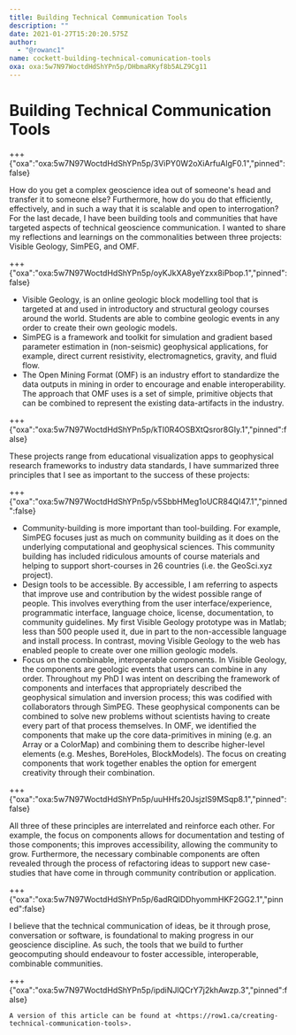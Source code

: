 ```yaml
---
title: Building Technical Communication Tools
description: ""
date: 2021-01-27T15:20:20.575Z
author:
  - "@rowanc1"
name: cockett-building-technical-comunication-tools
oxa: oxa:5w7N97WoctdHdShYPn5p/DHbmaRKyf8b5ALZ9Cg11
---
```


# Building Technical Communication Tools

+++ {"oxa":"oxa:5w7N97WoctdHdShYPn5p/3ViPY0W2oXiArfuAlgF0.1","pinned":false}

How do you get a complex geoscience idea out of someone's head and transfer it to someone else? Furthermore, how do you do that efficiently, effectively, and in such a way that it is scalable and open to interrogation? For the last decade, I have been building tools and communities that have targeted aspects of technical geoscience communication. I wanted to share my reflections and learnings on the commonalities between three projects: Visible Geology, SimPEG, and OMF.

+++ {"oxa":"oxa:5w7N97WoctdHdShYPn5p/oyKJkXA8yeYzxx8iPbop.1","pinned":false}

* Visible Geology, is an online geologic block modelling tool that is targeted at and used in introductory and structural geology courses around the world. Students are able to combine geologic events in any order to create their own geologic models.
* SimPEG is a framework and toolkit for simulation and gradient based parameter estimation in (non-seismic) geophysical applications, for example, direct current resistivity, electromagnetics, gravity, and fluid flow.
* The Open Mining Format (OMF) is an industry effort to standardize the data outputs in mining in order to encourage and enable interoperability. The approach that OMF uses is a set of simple, primitive objects that can be combined to represent the existing data-artifacts in the industry.

+++ {"oxa":"oxa:5w7N97WoctdHdShYPn5p/kTI0R4OSBXtQsror8GIy.1","pinned":false}

These projects range from educational visualization apps to geophysical research frameworks to industry data standards, I have summarized three principles that I see as important to the success of these projects:

+++ {"oxa":"oxa:5w7N97WoctdHdShYPn5p/v5SbbHMeg1oUCR84QI47.1","pinned":false}

* Community-building is more important than tool-building. For example, SimPEG focuses just as much on community building as it does on the underlying computational and geophysical sciences. This community building has included ridiculous amounts of course materials and helping to support short-courses in 26 countries (i.e. the GeoSci.xyz project).
* Design tools to be accessible. By accessible, I am referring to aspects that improve use and contribution by the widest possible range of people. This involves everything from the user interface/experience, programmatic interface, language choice, license, documentation, to community guidelines. My first Visible Geology prototype was in Matlab; less than 500 people used it, due in part to the non-accessible language and install process. In contrast, moving Visible Geology to the web has enabled people to create over one million geologic models.
* Focus on the combinable, interoperable components. In Visible Geology, the components are geologic events that users can combine in any order. Throughout my PhD I was intent on describing the framework of components and interfaces that appropriately described the geophysical simulation and inversion process; this was codified with collaborators through SimPEG. These geophysical components can be combined to solve new problems without scientists having to create every part of that process themselves. In OMF, we identified the components that make up the core data-primitives in mining (e.g. an Array or a ColorMap) and combining them to describe higher-level elements (e.g. Meshes, BoreHoles, BlockModels). The focus on creating components that work together enables the option for emergent creativity through their combination.

+++ {"oxa":"oxa:5w7N97WoctdHdShYPn5p/uuHHfs20JsjzlS9MSqp8.1","pinned":false}

All three of these principles are interrelated and reinforce each other. For example, the focus on components allows for documentation and testing of those components; this improves accessibility, allowing the community to grow. Furthermore, the necessary combinable components are often revealed through the process of refactoring ideas to support new case-studies that have come in through community contribution or application.

+++ {"oxa":"oxa:5w7N97WoctdHdShYPn5p/6adRQlDDhyommHKF2GG2.1","pinned":false}

I believe that the technical communication of ideas, be it through prose, conversation or software, is foundational to making progress in our geoscience discipline. As such, the tools that we build to further geocomputing should endeavour to foster accessible, interoperable, combinable communities.

+++ {"oxa":"oxa:5w7N97WoctdHdShYPn5p/ipdiNJlQCrY7j2khAwzp.3","pinned":false}

```{important}
A version of this article can be found at <https://row1.ca/creating-technical-communication-tools>.
```

